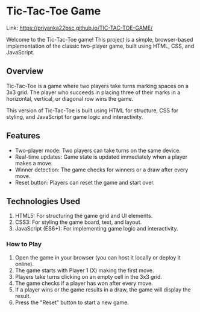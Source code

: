 
# Tic-Tac-Toe Game
Link: https://priyanka22bsc.github.io/TIC-TAC-TOE-GAME/

Welcome to the Tic-Tac-Toe game! This project is a simple, browser-based implementation of the classic two-player game, built using HTML, CSS, and JavaScript.
## Overview
Tic-Tac-Toe is a game where two players take turns marking spaces on a 3x3 grid. The player who succeeds in placing three of their marks in a horizontal, vertical, or diagonal row wins the game.

This version of Tic-Tac-Toe is built using HTML for structure, CSS for styling, and JavaScript for game logic and interactivity.

## Features
- Two-player mode: Two players can take turns on the same device.
- Real-time updates: Game state is updated immediately when a player makes a move.
- Winner detection: The game checks for winners or a draw after every move.
- Reset button: Players can reset the game and start over.
## Technologies Used
1. HTML5: For structuring the game grid and UI elements.
2. CSS3: For styling the game board, text, and layout.
3. JavaScript (ES6+): For implementing game logic and interactivity.
### How to Play
1. Open the game in your browser (you can host it locally or deploy it online).
2. The game starts with Player 1 (X) making the first move.
3. Players take turns clicking on an empty cell in the 3x3 grid.
4. The game checks if a player has won after every move.
5. If a player wins or the game results in a draw, the game will display the result.
6. Press the "Reset" button to start a new game.
